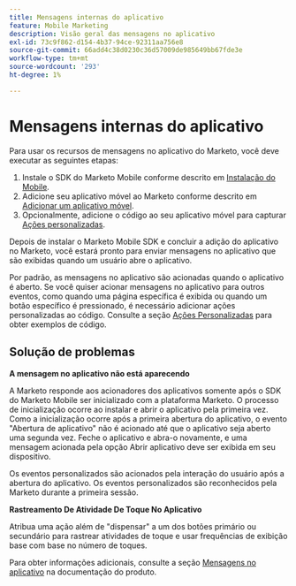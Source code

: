 ```yaml
---
title: Mensagens internas do aplicativo
feature: Mobile Marketing
description: Visão geral das mensagens no aplicativo
exl-id: 73c9f862-d154-4b37-94ce-92311aa756e8
source-git-commit: 66add4c38d0230c36d57009de985649bb67fde3e
workflow-type: tm+mt
source-wordcount: '293'
ht-degree: 1%

---
```


# Mensagens internas do aplicativo

Para usar os recursos de mensagens no aplicativo do Marketo, você deve executar as seguintes etapas:

1. Instale o SDK do Marketo Mobile conforme descrito em [Instalação do Mobile](installation.md).
1. Adicione seu aplicativo móvel ao Marketo conforme descrito em [Adicionar um aplicativo móvel](https://experienceleague.adobe.com/pt-br/docs/marketo/using/product-docs/mobile-marketing/admin/add-a-mobile-app).
1. Opcionalmente, adicione o código ao seu aplicativo móvel para capturar [Ações personalizadas](custom-actions.md).

Depois de instalar o Marketo Mobile SDK e concluir a adição do aplicativo no Marketo, você estará pronto para enviar mensagens no aplicativo que são exibidas quando um usuário abre o aplicativo.

Por padrão, as mensagens no aplicativo são acionadas quando o aplicativo é aberto. Se você quiser acionar mensagens no aplicativo para outros eventos, como quando uma página específica é exibida ou quando um botão específico é pressionado, é necessário adicionar ações personalizadas ao código. Consulte a seção [Ações Personalizadas](custom-actions.md) para obter exemplos de código.

## Solução de problemas

**A mensagem no aplicativo não está aparecendo**

A Marketo responde aos acionadores dos aplicativos somente após o SDK do Marketo Mobile ser inicializado com a plataforma Marketo. O processo de inicialização ocorre ao instalar e abrir o aplicativo pela primeira vez. Como a inicialização ocorre após a primeira abertura do aplicativo, o evento &quot;Abertura de aplicativo&quot; não é acionado até que o aplicativo seja aberto uma segunda vez. Feche o aplicativo e abra-o novamente, e uma mensagem acionada pela opção Abrir aplicativo deve ser exibida em seu dispositivo.

Os eventos personalizados são acionados pela interação do usuário após a abertura do aplicativo. Os eventos personalizados são reconhecidos pela Marketo durante a primeira sessão.

**Rastreamento De Atividade De Toque No Aplicativo**

Atribua uma ação além de &quot;dispensar&quot; a um dos botões primário ou secundário para rastrear atividades de toque e usar frequências de exibição base com base no número de toques.

Para obter informações adicionais, consulte a seção [Mensagens no aplicativo](https://experienceleague.adobe.com/pt-br/docs/marketo/using/product-docs/mobile-marketing/in-app-messages/creating-in-app-messages/create-an-in-app-message) na documentação do produto.
